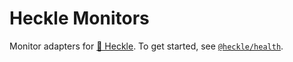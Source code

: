# Heckle Monitors

Monitor adapters for [🤬 Heckle](https://www.npmjs.com/package/@heckle/health). To get started, see [`@heckle/health`](https://www.npmjs.com/package/@heckle/health).
